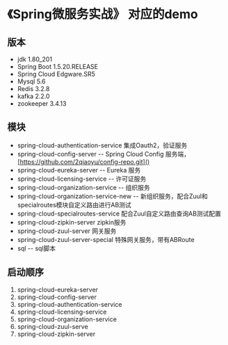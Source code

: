 # 《Spring微服务实战》 对应的demo
## 版本
* jdk 1.80_201
* Spring Boot 1.5.20.RELEASE
* Spring Cloud Edgware.SR5
* Mysql 5.6 
* Redis 3.2.8
* kafka 2.2.0
* zookeeper 3.4.13
## 模块
* spring-cloud-authentication-service 集成Oauth2，验证服务
* spring-cloud-config-server -- Spring Cloud Config 服务端， [https://github.com/2qiaoyu/config-repo.git]()
* spring-cloud-eureka-server -- Eureka 服务
* spring-cloud-licensing-service -- 许可证服务
* spring-cloud-organization-service -- 组织服务
* spring-cloud-organization-service-new --
  新组织服务，配合Zuul和specialroutes模块自定义路由进行AB测试
* spring-cloud-specialroutes-service 配合Zuul自定义路由查询AB测试配置
* spring-cloud-zipkin-server zipkin服务
* spring-cloud-zuul-server 网关服务
* spring-cloud-zuul-server-special 特殊网关服务，带有ABRoute
* sql -- sql脚本 
## 启动顺序
1. spring-cloud-eureka-server
2. spring-cloud-config-server
3. spring-cloud-authentication-service 
4. spring-cloud-licensing-service
5. spring-cloud-organization-service
6. spring-cloud-zuul-serve
7. spring-cloud-zipkin-server